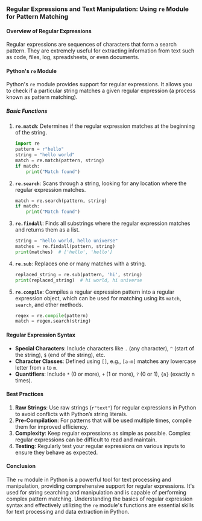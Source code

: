 ### Regular Expressions and Text Manipulation: Using `re` Module for Pattern Matching

#### Overview of Regular Expressions

Regular expressions are sequences of characters that form a search pattern. They are extremely useful for extracting information from text such as code, files, log, spreadsheets, or even documents.

#### Python's `re` Module

Python's `re` module provides support for regular expressions. It allows you to check if a particular string matches a given regular expression (a process known as pattern matching).

##### Basic Functions

1. **`re.match`**: Determines if the regular expression matches at the beginning of the string.
   
   ```python
   import re
   pattern = r"hello"
   string = "hello world"
   match = re.match(pattern, string)
   if match:
       print("Match found")
   ```

2. **`re.search`**: Scans through a string, looking for any location where the regular expression matches.

   ```python
   match = re.search(pattern, string)
   if match:
       print("Match found")
   ```

3. **`re.findall`**: Finds all substrings where the regular expression matches and returns them as a list.

   ```python
   string = "hello world, hello universe"
   matches = re.findall(pattern, string)
   print(matches)  # ['hello', 'hello']
   ```

4. **`re.sub`**: Replaces one or many matches with a string.

   ```python
   replaced_string = re.sub(pattern, 'hi', string)
   print(replaced_string)  # hi world, hi universe
   ```

5. **`re.compile`**: Compiles a regular expression pattern into a regular expression object, which can be used for matching using its `match`, `search`, and other methods.

   ```python
   regex = re.compile(pattern)
   match = regex.search(string)
   ```

#### Regular Expression Syntax

- **Special Characters**: Include characters like `.` (any character), `^` (start of the string), `$` (end of the string), etc.
- **Character Classes**: Defined using `[]`, e.g., `[a-m]` matches any lowercase letter from `a` to `m`.
- **Quantifiers**: Include `*` (0 or more), `+` (1 or more), `?` (0 or 1), `{n}` (exactly n times).

#### Best Practices

1. **Raw Strings**: Use raw strings (`r"text"`) for regular expressions in Python to avoid conflicts with Python’s string literals.
2. **Pre-Compilation**: For patterns that will be used multiple times, compile them for improved efficiency.
3. **Complexity**: Keep regular expressions as simple as possible. Complex regular expressions can be difficult to read and maintain.
4. **Testing**: Regularly test your regular expressions on various inputs to ensure they behave as expected.

#### Conclusion

The `re` module in Python is a powerful tool for text processing and manipulation, providing comprehensive support for regular expressions. It's used for string searching and manipulation and is capable of performing complex pattern matching. Understanding the basics of regular expression syntax and effectively utilizing the `re` module's functions are essential skills for text processing and data extraction in Python.